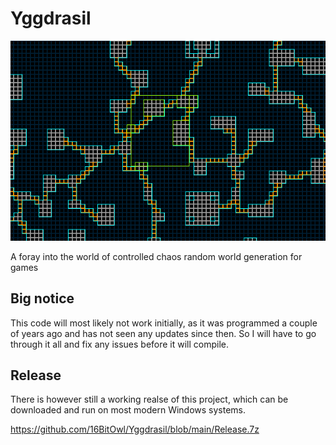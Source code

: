 # Yggdrasil

![Generation](Screenshot_1.png)

A foray into the world of controlled chaos random world generation for games

## Big notice
This code will most likely not work initially, as it was programmed a couple of years ago and has not seen any updates since then. 
So I will have to go through it all and fix any issues before it will compile.

## Release
There is however still a working realse of this project, which can be downloaded and run on most modern Windows systems.

https://github.com/16BitOwl/Yggdrasil/blob/main/Release.7z
